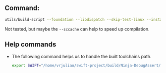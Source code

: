 ## Command:

```sh
utils/build-script --foundation --libdispatch --skip-test-linux --install-foundation --install-libdispatch --skip-test-foundation=1 --skip-build-benchmarks --swiftsyntax --install-swiftsyntax --swiftpm --install-swiftpm --llbuild --install-swift --xctest --install-xctest
```

Not tested, but maybe the `--sccache` can help to speed up compilation.

## Help commands

- The following command helps us to handle the built toolchains path.
  ```bash
  export SWIFT="/home/vrjuliao/swift-project/build/Ninja-DebugAssert/toolchain-linux-x86_64/usr/bin"
  ```